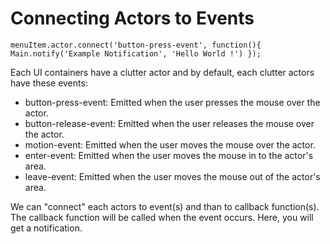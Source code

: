 # Connecting Actors to Events 

    menuItem.actor.connect('button-press-event', function(){ Main.notify('Example Notification', 'Hello World !') });

Each UI containers have a clutter actor and by default, each clutter actors have these events:
- button-press-event: Emitted when the user presses the mouse over the actor.
- button-release-event: Emitted when the user releases the mouse over the actor.
- motion-event: Emitted when the user moves the mouse over the actor.
- enter-event: Emitted when the user moves the mouse in to the actor's area.
- leave-event: Emitted when the user moves the mouse out of the actor's area.

We can "connect" each actors to event(s) and than to callback function(s). The callback function will be called when the event occurs. Here, you will get a notification. 
